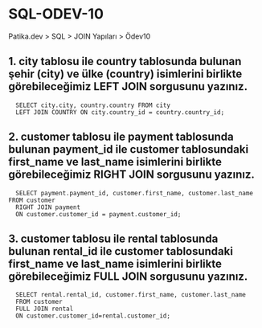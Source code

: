 # SQL-ODEV-10
Patika.dev > SQL > JOIN Yapıları > Ödev10

## 1. city tablosu ile country tablosunda bulunan şehir (city) ve ülke (country) isimlerini birlikte görebileceğimiz LEFT JOIN sorgusunu yazınız.

      SELECT city.city, country.country FROM city
      LEFT JOIN COUNTRY ON city.country_id = country.country_id;

## 2. customer tablosu ile payment tablosunda bulunan payment_id ile customer tablosundaki first_name ve last_name isimlerini birlikte görebileceğimiz RIGHT JOIN sorgusunu yazınız.

      SELECT payment.payment_id, customer.first_name, customer.last_name FROM customer
      RIGHT JOIN payment
      ON customer.customer_id = payment.customer_id;

## 3. customer tablosu ile rental tablosunda bulunan rental_id ile customer tablosundaki first_name ve last_name isimlerini birlikte görebileceğimiz FULL JOIN sorgusunu yazınız.

      SELECT rental.rental_id, customer.first_name, customer.last_name
      FROM customer
      FULL JOIN rental
      ON customer.customer_id=rental.customer_id;
